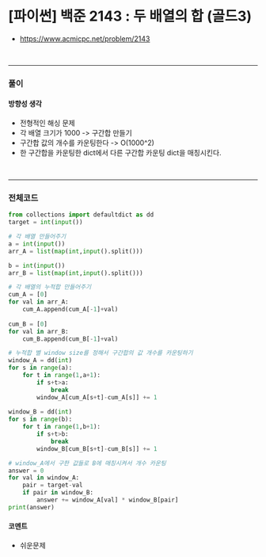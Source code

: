 # **\[파이썬\] 백준 2143 : 두 배열의 합 (골드3)**
* https://www.acmicpc.net/problem/2143
<br>


---

### **풀이**

#### **방향성 생각**
* 전형적인 해싱 문제
* 각 배열 크기가 1000 -> 구간합 만들기
* 구간합 값의 개수를 카운팅한다 -> O(1000^2)
* 한 구간합을 카운팅한 dict에서 다른 구간합 카운팅 dict을 매칭시킨다.

<br>

---

### **전체코드**
```python
from collections import defaultdict as dd
target = int(input())

# 각 배열 만들어주기
a = int(input())
arr_A = list(map(int,input().split()))

b = int(input())
arr_B = list(map(int,input().split()))

# 각 배열의 누적합 만들어주기
cum_A = [0]
for val in arr_A:
    cum_A.append(cum_A[-1]+val)
    
cum_B = [0]
for val in arr_B:
    cum_B.append(cum_B[-1]+val)

# 누적합 별 window size를 정해서 구간합의 값 개수를 카운팅하기
window_A = dd(int)
for s in range(a):
    for t in range(1,a+1):
        if s+t>a:
            break
        window_A[cum_A[s+t]-cum_A[s]] += 1
        
window_B = dd(int)
for s in range(b):
    for t in range(1,b+1):
        if s+t>b:
            break
        window_B[cum_B[s+t]-cum_B[s]] += 1

# window_A에서 구한 값들로 B에 매칭시켜서 개수 카운팅
answer = 0
for val in window_A:
    pair = target-val
    if pair in window_B:
        answer += window_A[val] * window_B[pair]
print(answer)
```

#### **코멘트**

* 쉬운문제